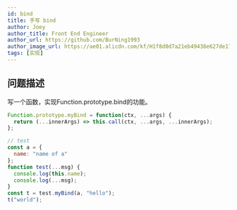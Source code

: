 ```yaml
---
id: bind
title: 手写 bind
author: Joey
author_title: Front End Engineer
author_url: https://github.com/BurNing1993
author_image_url: https://ae01.alicdn.com/kf/H1f8d0d7a21eb49438e627de1708be6efE.jpg
tags: [实现]
---
```


## 问题描述

写一个函数，实现Function.prototype.bind的功能。

<!--truncate-->

```js
Function.prototype.myBind = function(ctx, ...args) {
  return (...innerArgs) => this.call(ctx, ...args, ...innerArgs);
};

// test
const a = {
  name: "name of a"
};
function test(...msg) {
  console.log(this.name);
  console.log(...msg);
}
const t = test.myBind(a, "hello");
t("world");
```

